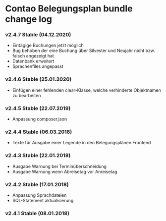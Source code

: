 # Contao Belegungsplan bundle change log

### v2.4.7 Stable (04.12.2020)
- Eintägige Buchungen jetzt möglich
- Bug behoben der eine Buchung über Silvester und Neujahr nicht bzw. falsch angezeigt hat
- Datenbank erweitert
- Sprachenfiles angepasst

### v2.4.6 Stable (25.01.2020)
- Einfügen einer fehlenden clear-Klasse, welche verhinderte Objektnamen zu bearbeiten

### v2.4.5 Stable (22.07.2019)
- Anpassung composer.json

### v2.4.4 Stable (06.03.2018)
- Texte für Ausgabe einer Legende in den Belegungsplänen Frontend

### v2.4.3 Stable (22.01.2018)
- Ausgabe Warnung bei Terminüberschneidung
- Ausgabe Warnung wenn Abreisetag vor Anreisetag

### v2.4.2 Stable (17.01.2018)
- Anpassung Sprachdateien
- SQL-Statement aktualisierung

### v2.4.1 Stable (08.01.2018)
